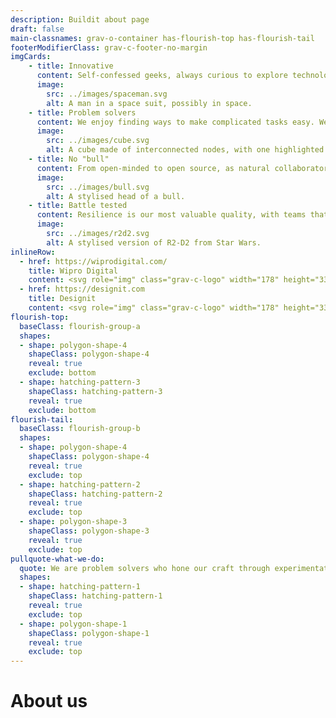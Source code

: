 ```yaml
---
description: Buildit about page
draft: false
main-classnames: grav-o-container has-flourish-top has-flourish-tail
footerModifierClass: grav-c-footer-no-margin
imgCards:
    - title: Innovative
      content: Self-confessed geeks, always curious to explore technology and better ways of working that deliver maximum business impact.
      image:
        src: ../images/spaceman.svg
        alt: A man in a space suit, possibly in space.
    - title: Problem solvers
      content: We enjoy finding ways to make complicated tasks easy. We tackle root-causes, not symptoms. We are user-centric but keep an eye on the big picture.
      image:
        src: ../images/cube.svg
        alt: A cube made of interconnected nodes, with one highlighted node.
    - title: No "bull"
      content: From open-minded to open source, as natural collaborators, we are not afraid to 'do the right thing' for our clients and their customers.
      image:
        src: ../images/bull.svg
        alt: A stylised head of a bull.
    - title: Battle tested
      content: Resilience is our most valuable quality, with teams that own, commit and have the ability to adapt to unique organisational aspirations and challenges.
      image:
        src: ../images/r2d2.svg
        alt: A stylised version of R2-D2 from Star Wars.
inlineRow:
  - href: https://wiprodigital.com/
    title: Wipro Digital
    content: <svg role="img" class="grav-c-logo" width="178" height="33"><use xlink:href="#logo-wiprodigital"></use></svg>
  - href: https://designit.com
    title: Designit
    content: <svg role="img" class="grav-c-logo" width="178" height="33"><use xlink:href="#logo-designit"></use></svg>
flourish-top:
  baseClass: flourish-group-a
  shapes:
  - shape: polygon-shape-4
    shapeClass: polygon-shape-4
    reveal: true
    exclude: bottom
  - shape: hatching-pattern-3
    shapeClass: hatching-pattern-3
    reveal: true
    exclude: bottom
flourish-tail:
  baseClass: flourish-group-b
  shapes:
  - shape: polygon-shape-4
    shapeClass: polygon-shape-4
    reveal: true
    exclude: top
  - shape: hatching-pattern-2
    shapeClass: hatching-pattern-2
    reveal: true
    exclude: top
  - shape: polygon-shape-3
    shapeClass: polygon-shape-3
    reveal: true
    exclude: top
pullquote-what-we-do: 
  quote: We are problem solvers who hone our craft through experimentation, continuous improvement and systems thinking
  shapes:
  - shape: hatching-pattern-1
    shapeClass: hatching-pattern-1
    reveal: true
    exclude: top
  - shape: polygon-shape-1
    shapeClass: polygon-shape-1
    reveal: true
    exclude: top
---
```


# About us
